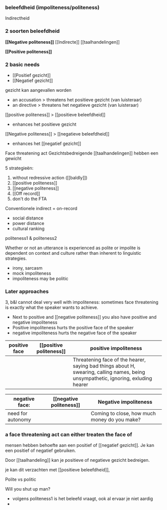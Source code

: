 ### beleefdheid (impoliteness/politeness)

Indirectheid
### 2 soorten beleefdheid
**[[Negative politeness]]**
[[Indirecte]] [[taalhandelingen]]

**[[Positive politeness]]**

### 2 basic needs
- [[Positief gezicht]]
- [[Negatief gezicht]]

gezicht kan aangevallen worden
- an accusation > threatens het positieve gezicht (van luisteraar)
- an directive > threatens het negatieve gezicht (van luisteraar)

[[positive politeness]] > [[positieve beleefdheid]]
- enhances het positieve gezicht

[[Negative politeness]] > [[negatieve beleefdheid]]
- enhances het [[negatief gezicht]]


Face threatening act
Gezichtsbedreigende [[taalhandelingen]] hebben een gewicht

5 strategieën:
1. without redressive action ([[baldly]])
2. [[positive politeness]]
3. [[negative politeness]]
4. [[Off record]]
5. don't do the FTA

Conventionele indirect = on-record

- social distance
- power distance
- cultural ranking

politeness1 & politeness2

Whether or not an utterance is experienced as polite or impolite is dependent on context and culture rather than inherent to linguistic strategies.
- irony, sarcasm
- mock impoliteness
- impoliteness
may be politic

### Later approaches
3, b&l cannot deal very well with impoliteness: sometimes face threatening is exactly what the speaker wants to achieve.
- Next to positive and [[negative politeness]] you also have positive and negative impoliteness
- Positive impoliteness hurts the positive face of the speaker
- negative impoliteness hurts the negative face of the speaker


| positive face | [[positive politeness]] | positive impoliteness                                                                                                              |
| ------------- | ------------------- | ---------------------------------------------------------------------------------------------------------------------------------- |
|               |                     | Threatening face of the hearer, saying bad things about H, swearing, calling names, being unsympathetic, ignoring, exluding hearer | 


| negative face:    | [[negative politeness]]     | Negative impoliteness                        |
| ----------------- | --- | -------------------------------------------- |
| need for autonomy |     | Coming to close, how much money do you make? |

### a face threatening act can either treaten the face of 

mensen hebben behoefte aan een positief of [[negatief gezicht]]. Je kan een positief of negatief gebruiken. 

Door [[taalhandeling]] kan je positieve of negatieve gezicht bedreigen.

je kan dit verzachten met [[positieve beleefdheid]],


Polite vs politic


Will you shut up man?
- volgens politeness1 is het beleefd vraagt, ook al ervaar je niet aardig
- 
